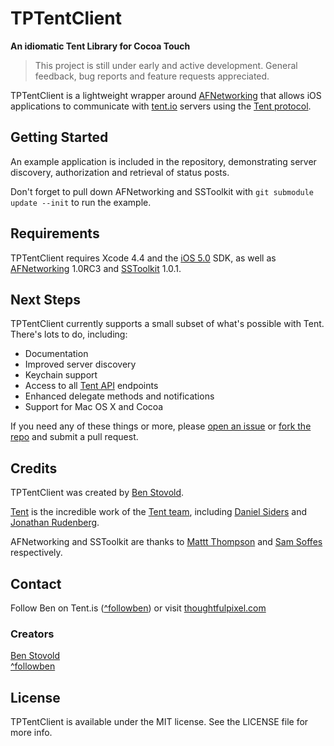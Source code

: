 # TPTentClient
**An idiomatic Tent Library for Cocoa Touch**

> This project is still under early and active development.
> General feedback, bug reports and feature requests appreciated.

TPTentClient is a lightweight wrapper around [AFNetworking](https://github.com/afnetworking/afnetworking) that allows iOS applications to communicate with [tent.io](https://tent.io) servers using the [Tent protocol](https://tent.io/docs).

## Getting Started

An example application is included in the repository, demonstrating server discovery, authorization and retrieval of status posts. 

Don't forget to pull down AFNetworking and SSToolkit with `git submodule update --init` to run the example.

## Requirements

TPTentClient requires Xcode 4.4 and the [iOS 5.0](http://developer.apple.com/library/ios/#releasenotes/General/WhatsNewIniPhoneOS/Articles/iOS5.html) SDK, as well as [AFNetworking](https://github.com/afnetworking/afnetworking) 1.0RC3 and [SSToolkit](https://github.com/samsoffes/sstoolkit) 1.0.1.

## Next Steps

TPTentClient currently supports a small subset of what's possible with Tent. There's lots to do, including:

- Documentation
- Improved server discovery
- Keychain support
- Access to all [Tent API](https://tent.io/docs) endpoints
- Enhanced delegate methods and notifications
- Support for Mac OS X and Cocoa

If you need any of these things or more, please [open an issue](https://github.com/followben/TPTentClient/issues) or [fork the repo](https://github.com/followben/TPTentClient/fork_select) and submit a pull request.

## Credits

TPTentClient was created by [Ben Stovold](https://github.com/followben).

[Tent](https://github.com/tent) is the incredible work of the [Tent team](https://github.com/tent?tab=members), including [Daniel Siders](https://github.com/danielsiders) and [Jonathan Rudenberg](https://github.com/titanous).

AFNetworking and SSToolkit are thanks to [Mattt Thompson](http://github.com/mattt) and [Sam Soffes](https://github.com/samsoffes) respectively.

## Contact

Follow Ben on Tent.is ([^followben](https://followben.tent.is)) or visit [thoughtfulpixel.com](http://thoughtfulpixel.com)

### Creators

[Ben Stovold](http://github.com/followben)  
[^followben](https://followben.tent.is)

## License

TPTentClient is available under the MIT license. See the LICENSE file for more info.